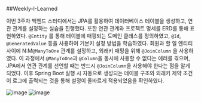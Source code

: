 ##Weekly-I-Learned

이번 3주차 백엔드 스터디에서는 JPA를 활용하여 데이터베이스 테이블을 생성하고, 연관 관계를 설정하는 실습을 진행했다. 또한 연관 관계와 프로젝트 명세를 ERD를 통해 표현하였다.
`@Entity` 를 통해 테이블에 매핑되는 도메인 클래스를 정의하였고, `@Id`, `@GeneratedValue` 등을 사용하여 기본키 설정 방법을 학습하였다.
회원과 할 일 엔티티 사이에 N:M`@ManyToOne` 관계를 설정하고, 외래키 매핑을 위해 `@JoinColumn` 을 사용하였다.
이 과정에서 `@ManyToOne`과 `@Column`을 동시에 사용할 수 없다는 에러를 겪으며, JPA에서 연관 관계를 선언할 때는 반드시 `@JoinColumn`을 사용해야 한다는 점을 알게되었다.
이후 Spring Boot 실행 시 자동으로 생성되는 테이블 구조와 외래키 제약 조건이 로그에 출력되는 것을 통해 설정이 올바르게 적용되었음을 확인하였다.


![image](https://github.com/user-attachments/assets/099ad949-65e5-4f1c-b582-a06d7b277c44)
![image](https://github.com/user-attachments/assets/4c9c9cc4-54de-46d3-b556-27567641b0b9)
